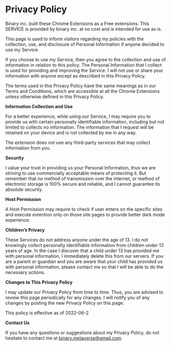 # Privacy Policy

Binary inc. built these Chrome Extensions as a Free extensions.
This SERVICE is provided by binary inc. at no cost and is intended for use as is.

This page is used to inform visitors regarding my policies with the collection, use, and disclosure of Personal Information if anyone decided to use my Service.

If you choose to use my Service, then you agree to the collection and use of information in relation to this policy. The Personal Information that I collect is used for providing and improving the Service. I will not use or share your information with anyone except as described in this Privacy Policy.

The terms used in this Privacy Policy have the same meanings as in our Terms and Conditions, which are accessible at all the Chrome Extensions unless otherwise defined in this Privacy Policy.

**Information Collection and Use**

For a better experience, while using our Service, I may require you to provide us with certain personally identifiable information, including but not limited to collects no information. The information that I request will be retained on your device and is not collected by me in any way.

The extension does not use any third-party services that may collect information from you.


**Security**

I value your trust in providing us your Personal Information, thus we are striving to use commercially acceptable means of protecting it. But remember that no method of transmission over the internet, or method of electronic storage is 100% secure and reliable, and I cannot guarantee its absolute security.


**Host Permission**

A Host Permission may require to check if user enters on the specific sites and execute extention only on those site pages to provide better dark mode experience.


**Children’s Privacy**

These Services do not address anyone under the age of 13. I do not knowingly collect personally identifiable information from children under 13 years of age. In the case I discover that a child under 13 has provided me with personal information, I immediately delete this from our servers. If you are a parent or guardian and you are aware that your child has provided us with personal information, please contact me so that I will be able to do the necessary actions.

**Changes to This Privacy Policy**

I may update our Privacy Policy from time to time. Thus, you are advised to review this page periodically for any changes. I will notify you of any changes by posting the new Privacy Policy on this page.

This policy is effective as of 2022-06-2

**Contact Us**

If you have any questions or suggestions about my Privacy Policy, do not hesitate to contact me at binary.metaverse@gmail.com.
